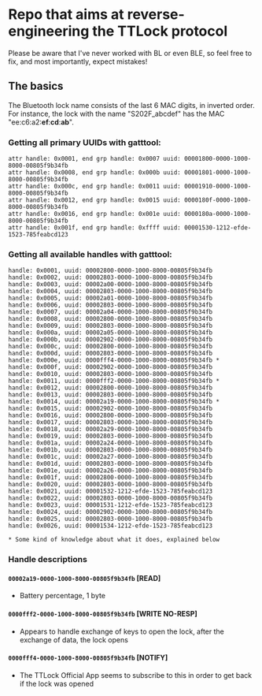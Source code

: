 # Repo that aims at reverse-engineering the TTLock protocol
Please be aware that I've never worked with BL or even BLE, so feel free to fix, and most importantly, expect mistakes!

## The basics

The Bluetooth lock name consists of the last 6 MAC digits, in inverted order. For instance, the lock with the name "S202F_abcdef" has the MAC "ee:c6:a2:**ef**:**cd**:**ab**".

### Getting all primary UUIDs with gatttool:

```
attr handle: 0x0001, end grp handle: 0x0007 uuid: 00001800-0000-1000-8000-00805f9b34fb
attr handle: 0x0008, end grp handle: 0x000b uuid: 00001801-0000-1000-8000-00805f9b34fb
attr handle: 0x000c, end grp handle: 0x0011 uuid: 00001910-0000-1000-8000-00805f9b34fb
attr handle: 0x0012, end grp handle: 0x0015 uuid: 0000180f-0000-1000-8000-00805f9b34fb
attr handle: 0x0016, end grp handle: 0x001e uuid: 0000180a-0000-1000-8000-00805f9b34fb
attr handle: 0x001f, end grp handle: 0xffff uuid: 00001530-1212-efde-1523-785feabcd123
```

### Getting all available handles with gatttool:

```
handle: 0x0001, uuid: 00002800-0000-1000-8000-00805f9b34fb
handle: 0x0002, uuid: 00002803-0000-1000-8000-00805f9b34fb
handle: 0x0003, uuid: 00002a00-0000-1000-8000-00805f9b34fb
handle: 0x0004, uuid: 00002803-0000-1000-8000-00805f9b34fb
handle: 0x0005, uuid: 00002a01-0000-1000-8000-00805f9b34fb
handle: 0x0006, uuid: 00002803-0000-1000-8000-00805f9b34fb
handle: 0x0007, uuid: 00002a04-0000-1000-8000-00805f9b34fb
handle: 0x0008, uuid: 00002800-0000-1000-8000-00805f9b34fb
handle: 0x0009, uuid: 00002803-0000-1000-8000-00805f9b34fb
handle: 0x000a, uuid: 00002a05-0000-1000-8000-00805f9b34fb
handle: 0x000b, uuid: 00002902-0000-1000-8000-00805f9b34fb
handle: 0x000c, uuid: 00002800-0000-1000-8000-00805f9b34fb
handle: 0x000d, uuid: 00002803-0000-1000-8000-00805f9b34fb
handle: 0x000e, uuid: 0000fff4-0000-1000-8000-00805f9b34fb *
handle: 0x000f, uuid: 00002902-0000-1000-8000-00805f9b34fb
handle: 0x0010, uuid: 00002803-0000-1000-8000-00805f9b34fb
handle: 0x0011, uuid: 0000fff2-0000-1000-8000-00805f9b34fb *
handle: 0x0012, uuid: 00002800-0000-1000-8000-00805f9b34fb
handle: 0x0013, uuid: 00002803-0000-1000-8000-00805f9b34fb
handle: 0x0014, uuid: 00002a19-0000-1000-8000-00805f9b34fb *
handle: 0x0015, uuid: 00002902-0000-1000-8000-00805f9b34fb
handle: 0x0016, uuid: 00002800-0000-1000-8000-00805f9b34fb
handle: 0x0017, uuid: 00002803-0000-1000-8000-00805f9b34fb
handle: 0x0018, uuid: 00002a29-0000-1000-8000-00805f9b34fb
handle: 0x0019, uuid: 00002803-0000-1000-8000-00805f9b34fb
handle: 0x001a, uuid: 00002a24-0000-1000-8000-00805f9b34fb
handle: 0x001b, uuid: 00002803-0000-1000-8000-00805f9b34fb
handle: 0x001c, uuid: 00002a27-0000-1000-8000-00805f9b34fb
handle: 0x001d, uuid: 00002803-0000-1000-8000-00805f9b34fb
handle: 0x001e, uuid: 00002a26-0000-1000-8000-00805f9b34fb
handle: 0x001f, uuid: 00002800-0000-1000-8000-00805f9b34fb
handle: 0x0020, uuid: 00002803-0000-1000-8000-00805f9b34fb
handle: 0x0021, uuid: 00001532-1212-efde-1523-785feabcd123
handle: 0x0022, uuid: 00002803-0000-1000-8000-00805f9b34fb
handle: 0x0023, uuid: 00001531-1212-efde-1523-785feabcd123
handle: 0x0024, uuid: 00002902-0000-1000-8000-00805f9b34fb
handle: 0x0025, uuid: 00002803-0000-1000-8000-00805f9b34fb
handle: 0x0026, uuid: 00001534-1212-efde-1523-785feabcd123

* Some kind of knowledge about what it does, explained below
```

### Handle descriptions

#### `00002a19-0000-1000-8000-00805f9b34fb` [READ]

- Battery percentage, 1 byte

#### `0000fff2-0000-1000-8000-00805f9b34fb` [WRITE NO-RESP]

- Appears to handle exchange of keys to open the lock, after the exchange of data, the lock opens

#### `0000fff4-0000-1000-8000-00805f9b34fb` [NOTIFY]

- The TTLock Official App seems to subscribe to this in order to get back if the lock was opened
